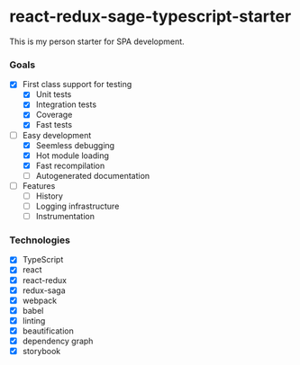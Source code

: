 # react-redux-sage-typescript-starter
This is my person starter for SPA development.

### Goals
- [x] First class support for testing
    - [x] Unit tests
    - [x] Integration tests
    - [x] Coverage
    - [x] Fast tests
- [ ] Easy development
    - [x] Seemless debugging
    - [x] Hot module loading
    - [x] Fast recompilation
    - [ ] Autogenerated documentation
- [ ] Features
    - [ ] History
    - [ ] Logging infrastructure
    - [ ] Instrumentation
    
### Technologies
- [x] TypeScript
- [x] react
- [x] react-redux
- [x] redux-saga
- [x] webpack
- [x] babel
- [x] linting
- [x] beautification
- [x] dependency graph
- [x] storybook